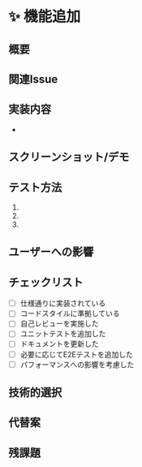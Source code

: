 # ✨ 機能追加

## 概要
<!-- この機能追加の目的と概要を簡潔に説明してください -->

## 関連Issue
<!-- この機能が関連するIssue番号 (例: "closes #123") -->

## 実装内容
<!-- 実装した機能の詳細を箇条書きで説明してください -->
- 

## スクリーンショット/デモ
<!-- UI変更がある場合や機能のデモがある場合は、スクリーンショットや動画を追加してください -->

## テスト方法
<!-- この機能をどのようにテストしたか、またはテストすべきかを説明してください -->
1. 
2. 
3. 

## ユーザーへの影響
<!-- この機能がユーザー体験にどのような影響を与えるかを説明してください -->

## チェックリスト
<!-- 該当する項目に [x] を入れてください -->
- [ ] 仕様通りに実装されている
- [ ] コードスタイルに準拠している
- [ ] 自己レビューを実施した
- [ ] ユニットテストを追加した
- [ ] ドキュメントを更新した
- [ ] 必要に応じてE2Eテストを追加した
- [ ] パフォーマンスへの影響を考慮した

## 技術的選択
<!-- なぜこの実装方法を選んだのかなど、技術的な選択について説明してください -->

## 代替案
<!-- 検討した他の実装方法があれば説明してください -->

## 残課題
<!-- 今後対応が必要な課題やフォローアップがあれば記載してください --> 